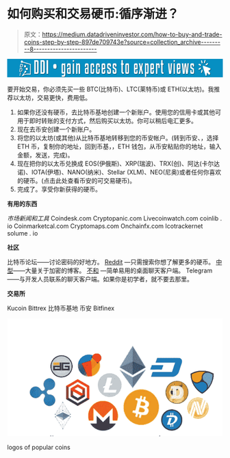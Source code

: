 # 如何购买和交易硬币:循序渐进？

> 原文：<https://medium.datadriveninvestor.com/how-to-buy-and-trade-coins-step-by-step-897de709743e?source=collection_archive---------8----------------------->

[![](img/504d6d748fcf9512505f4f52168c2d9d.png)](http://www.track.datadriveninvestor.com/1B9E)

要开始交易，你必须先买一些 BTC(比特币)、LTC(莱特币)或 ETH(以太坊)。我推荐以太坊，交易更快，费用低。

1.  如果你还没有硬币，去比特币基地创建一个新账户。使用您的信用卡或其他可用于即时转账的支付方式，然后购买以太坊。你可以稍后电汇更多。
2.  现在去币安创建一个新账户。
3.  将您的以太坊(或其他)从比特币基地转移到您的币安帐户。(转到币安<funds>、<deposit>，选择 ETH 币<deposit>，复制你的地址，回到币基，<accounts>，ETH 钱包<send>，从币安粘贴你的地址，输入金额，发送，完成)。</send></accounts></deposit></deposit></funds>
4.  现在把你的以太币兑换成 EOS(伊俄斯)、XRP(瑞波)、TRX(创)、阿达(卡尔达诺)、IOTA(伊塔)、NANO(纳米)、Stellar (XLM)、NEO(尼奥)或者任何你喜欢的硬币。(点击此处查看币安的可交易硬币)。
5.  完成了。享受你新获得的硬币。

**有用的东西**

*市场新闻和工具* Coindesk.com
Cryptopanic.com
Livecoinwatch.com
coinlib . io
Coinmarketcal.com
Cryptomaps.com
Onchainfx.com
Icotrackernet
solume . io

**社区**

比特币论坛——讨论密码的好地方。
[Reddit](https://www.reddit.com/) —只需搜索你想了解更多的硬币。
[中型](http://medium.com)——大量关于加密的博客。
[不和](https://discordapp.com/) —简单易用的桌面聊天客户端。
Telegram——与开发人员联系的聊天客户端。如果你是初学者，就不要去那里。

**交易所**

Kucoin
Bittrex
比特币基地
币安
Bitfinex

![](img/236077b4396497b056c2bddccd6a33b0.png)

logos of popular coins